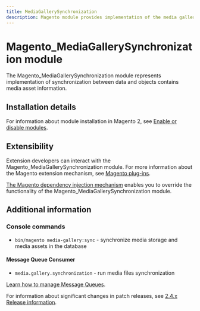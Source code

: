 ```yaml
---
title: MediaGallerySynchronization
description: Magento module provides implementation of the media gallery data synchronization.
---
```


# Magento_MediaGallerySynchronization module

The Magento_MediaGallerySynchronization module represents implementation of synchronization between data and objects contains
media asset information.

## Installation details

For information about module installation in Magento 2, see [Enable or disable modules](https://experienceleague.adobe.com/docs/commerce-operations/installation-guide/tutorials/manage-modules.html).

## Extensibility

Extension developers can interact with the Magento_MediaGallerySynchronization module. For more information about the Magento extension mechanism, see [Magento plug-ins](https://developer.adobe.com/commerce/php/development/components/plugins/).

[The Magento dependency injection mechanism](https://developer.adobe.com/commerce/php/development/components/dependency-injection/) enables you to override the functionality of the Magento_MediaGallerySynchronization module.

## Additional information

### Console commands

- `bin/magento media-gallery:sync` - synchronize media storage and media assets in the database

#### Message Queue Consumer

- `media.gallery.synchronization` - run media files synchronization

[Learn how to manage Message Queues](https://experienceleague.adobe.com/docs/commerce-operations/configuration-guide/message-queues/manage-message-queues.html).

For information about significant changes in patch releases, see [2.4.x Release information](https://experienceleague.adobe.com/docs/commerce-operations/release/notes/overview.html).
